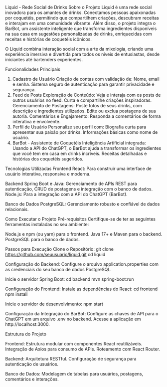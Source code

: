 Liquid - Rede Social de Drinks
Sobre o Projeto
Liquid é uma rede social inovadora para os amantes de drinks. Conectamos pessoas apaixonadas por coquetéis, permitindo que compartilhem criações, descubram receitas e interajam em uma comunidade vibrante. Além disso, o projeto integra o BarBot, um assistente inteligente que transforma ingredientes disponíveis na sua casa em sugestões personalizadas de drinks, enriquecidas com receitas e histórias de coquetéis icônicos.

O Liquid combina interação social com a arte da mixologia, criando uma experiência imersiva e divertida para todos os níveis de entusiastas, desde iniciantes até bartenders experientes.

Funcionalidades Principais

1. Cadastro de Usuário
Criação de contas com validação de:
Nome, email e senha.
Sistema seguro de autenticação para garantir privacidade e segurança.
2. Feed de Posts
Exploração de Conteúdo:
Veja e interaja com os posts de outros usuários no feed.
Curta e compartilhe criações inspiradoras.
Gerenciamento de Postagens:
Poste fotos de seus drinks, com descrição e ingredientes utilizados.
Edite ou exclua postagens de sua autoria.
Comentários e Engajamento:
Responda a comentários de forma interativa e envolvente.
3. Perfil de Usuário
Personalize seu perfil com:
Biografia curta para apresentar sua paixão por drinks.
Informações básicas como nome de usuário.
4. BarBot - Assistente de Coquetéis
Inteligência Artificial integrada:
Usando a API do ChatGPT, o BarBot ajuda a transformar os ingredientes que você tem em casa em drinks incríveis.
Receitas detalhadas e histórias dos coquetéis sugeridos.

Tecnologias Utilizadas
Frontend
React: Para construir uma interface de usuário interativa, responsiva e moderna.

Backend
Spring Boot e Java: Gerenciamento de APIs REST para autenticação, CRUD de postagens e integração com o banco de dados.
Node.js: Para a integração com a API do ChatGPT (BarBot).

Banco de Dados
PostgreSQL: Gerenciamento robusto e confiável de dados relacionais.

Como Executar o Projeto
Pré-requisitos
Certifique-se de ter as seguintes ferramentas instaladas no seu ambiente:

Node.js e npm (ou yarn) para o frontend.
Java 17+ e Maven para o backend.
PostgreSQL para o banco de dados.

Passos para Execução
Clone o Repositório:
git clone https://github.com/seuusuario/liquid.git
cd liquid

Configuração do Backend:
Configure o arquivo application.properties com as credenciais do seu banco de dados PostgreSQL.

Inicie o servidor Spring Boot:
cd backend
mvn spring-boot:run

Configuração do Frontend:
Instale as dependências do React:
cd frontend
npm install

Inicie o servidor de desenvolvimento:
npm start

Configuração da Integração do BarBot:
Configure as chaves de API para o ChatGPT em um arquivo .env no backend.
Acesse a aplicação em http://localhost:3000.

Estrutura do Projeto

Frontend:
Estrutura modular com componentes React reutilizáveis.
Integração de Axios para consumo de APIs.
Roteamento com React Router.

Backend:
Arquitetura RESTful.
Configuração de segurança para autenticação de usuários.

Banco de Dados:
Modelagem de tabelas para usuários, postagens, comentários e interações.
